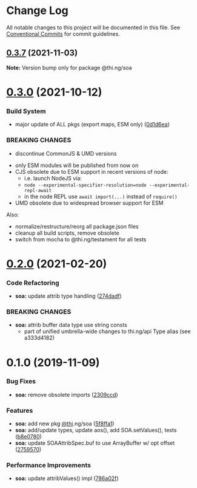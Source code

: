 # Change Log

All notable changes to this project will be documented in this file.
See [Conventional Commits](https://conventionalcommits.org) for commit guidelines.

## [0.3.7](https://github.com/thi-ng/umbrella/compare/@thi.ng/soa@0.3.6...@thi.ng/soa@0.3.7) (2021-11-03)

**Note:** Version bump only for package @thi.ng/soa





# [0.3.0](https://github.com/thi-ng/umbrella/compare/@thi.ng/soa@0.2.25...@thi.ng/soa@0.3.0) (2021-10-12)


### Build System

* major update of ALL pkgs (export maps, ESM only) ([0d1d6ea](https://github.com/thi-ng/umbrella/commit/0d1d6ea9fab2a645d6c5f2bf2591459b939c09b6))


### BREAKING CHANGES

* discontinue CommonJS & UMD versions

- only ESM modules will be published from now on
- CJS obsolete due to ESM support in recent versions of node:
  - i.e. launch NodeJS via:
  - `node --experimental-specifier-resolution=node --experimental-repl-await`
  - in the node REPL use `await import(...)` instead of `require()`
- UMD obsolete due to widespread browser support for ESM

Also:
- normalize/restructure/reorg all package.json files
- cleanup all build scripts, remove obsolete
- switch from mocha to @thi.ng/testament for all tests






#  [0.2.0](https://github.com/thi-ng/umbrella/compare/@thi.ng/soa@0.1.47...@thi.ng/soa@0.2.0) (2021-02-20)

###  Code Refactoring

- **soa:** update attrib type handling ([274dadf](https://github.com/thi-ng/umbrella/commit/274dadf2507ac4daeea59c53a0f408343d582d8e))

###  BREAKING CHANGES

- **soa:** attrib buffer data type use string consts
    - part of unified umbrella-wide changes to thi.ng/api Type alias   (see a333d4182)

#  0.1.0 (2019-11-09)

###  Bug Fixes

- **soa:** remove obsolete imports ([2309ccd](https://github.com/thi-ng/umbrella/commit/2309ccd6e581b6f385f4a2720fd2ad5cfb8a0d79))

###  Features

- **soa:** add new pkg [@thi](https://github.com/thi).ng/soa ([5f8ffa1](https://github.com/thi-ng/umbrella/commit/5f8ffa175fabc4518f6b931c8c57473ea8ab1a74))
- **soa:** add/update types, update aos(), add SOA.setValues(), tests ([b8e0780](https://github.com/thi-ng/umbrella/commit/b8e07806427041a7ef3413ca47357e3360f6a4c8))
- **soa:** update SOAAttribSpec.buf to use ArrayBuffer w/ opt offset ([2759570](https://github.com/thi-ng/umbrella/commit/27595700ce0df21258dad58e18abf98b8ddb7c30))

###  Performance Improvements

- **soa:** update attribValues() impl ([786a02f](https://github.com/thi-ng/umbrella/commit/786a02f66fd0f50e678f3eb048964fadf293db3f))
